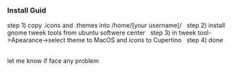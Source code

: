 ### Install Guid
step 1) copy .icons and .themes into /home/[your username]/ &nbsp;
step 2) install gnome tweek tools from ubuntu softwere center &nbsp;
step 3) in tweek tool->Apearance->select theme to MacOS and icons to Cupertino &nbsp;
step 4) done &nbsp;

let me know if face any problem &nbsp;
